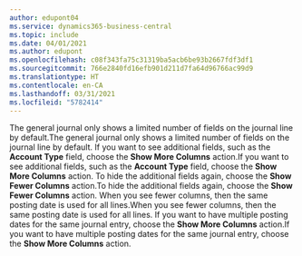 ```yaml
---
author: edupont04
ms.service: dynamics365-business-central
ms.topic: include
ms.date: 04/01/2021
ms.author: edupont
ms.openlocfilehash: c08f343fa75c31319ba5acb6be93b2667fdf3df1
ms.sourcegitcommit: 766e2840fd16efb901d211d7fa64d96766ac99d9
ms.translationtype: HT
ms.contentlocale: en-CA
ms.lasthandoff: 03/31/2021
ms.locfileid: "5782414"
---
```

<span data-ttu-id="24b4a-101">The general journal only shows a limited number of fields on the journal line by default.</span><span class="sxs-lookup"><span data-stu-id="24b4a-101">The general journal only shows a limited number of fields on the journal line by default.</span></span> <span data-ttu-id="24b4a-102">If you want to see additional fields, such as the **Account Type** field, choose the **Show More Columns** action.</span><span class="sxs-lookup"><span data-stu-id="24b4a-102">If you want to see additional fields, such as the **Account Type** field, choose the **Show More Columns** action.</span></span> <span data-ttu-id="24b4a-103">To hide the additional fields again, choose the **Show Fewer Columns** action.</span><span class="sxs-lookup"><span data-stu-id="24b4a-103">To hide the additional fields again, choose the **Show Fewer Columns** action.</span></span> <span data-ttu-id="24b4a-104">When you see fewer columns, then the same posting date is used for all lines.</span><span class="sxs-lookup"><span data-stu-id="24b4a-104">When you see fewer columns, then the same posting date is used for all lines.</span></span> <span data-ttu-id="24b4a-105">If you want to have multiple posting dates for the same journal entry, choose the **Show More Columns** action.</span><span class="sxs-lookup"><span data-stu-id="24b4a-105">If you want to have multiple posting dates for the same journal entry, choose the **Show More Columns** action.</span></span>
